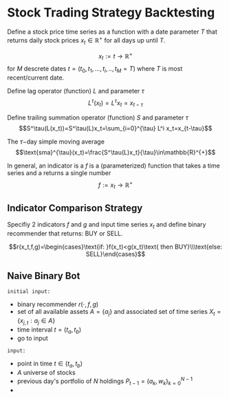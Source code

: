 # Stock Trading Strategy Backtesting

Define a stock price time series as a function with a date parameter $T$ that returns daily stock prices $x_t\in\mathbb{R}^+$ for all days up until $T$.

$$x_t:=t\to\mathbb{R}^+$$ for $M$ descrete dates $t=(t_0,t_1,\ldots,t_i,..,t_M=T)$ where $T$ is most recent/current date.

Define lag operator (function) $L$ and parameter $\tau$
$$L^\tau(x_t)=L^\tau x_t=x_{t-\tau}$$

Define trailing summation operator (function) $S$ and parameter $\tau$
$$S^\tau(L(x_t))=S^\tau(L)x_t=\sum_{i=0}^{\tau} L^i x_t=x_{t-\tau}$$

The $\tau-$day simple moving average
$$\text{sma}^{\tau}(x_t)=\frac{S^\tau(L)x_t}{\tau}\in\mathbb{R}^{+}$$

In general, an indicator is a $f$ is a (parameterized) function that takes a time series and a returns a single number
$$f:=x_t\to\mathbb{R}^+$$


## Indicator Comparison Strategy

Specifiy 2 indicators $f$ and $g$ and input time series $x_t$ and define binary recommender that returns: BUY or SELL.

$$r(x_t,f,g)=\begin{cases}\text{if:  }f(x_t)<g(x_t)\text{ then BUY}\\\text{else: SELL}\end{cases}$$

## Naive Binary Bot

`initial input: `
- binary recommender $r(\cdot,f,g)$
- set of all available assets $A=\{a_j\}$ and associated set of time series $X_t=\{x_{j,t}:a_j\in A\}$
- time interval $t=(t_a,t_b)$
- go to input

`input: `
- point in time $t\in(t_a,t_b)$
- $A$ universe of stocks
- previous day's portfolio of $N$ holdings $P_{t-1}=(a_k,w_k)_{k=0}^{N-1}$ 
- 
